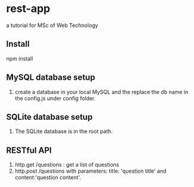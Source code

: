 rest-app
========

a tutorial for MSc of Web Technology


## Install

npm install

## MySQL database setup

1. create a database in your local MySQL and the replace the db name in the config.js under config folder.

## SQLite database setup

1. The SQLite database is in the root path.

## RESTful API
1. http.get /questions : get a list of questions
2. http.post /questions with parameters: title: 'question title' and content:'question content'.


